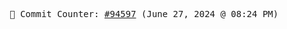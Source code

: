 <p align="center">
    <samp>
        📮 Commit Counter: <a href="https://github.com/Javascript-void0/Javascript-void0/commits/main">#94597</a> (June 27, 2024 @ 08:24 PM)
    </samp>
</p>